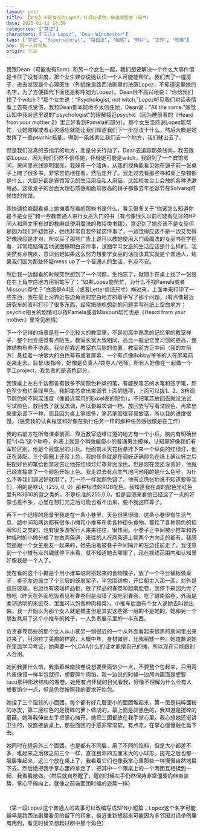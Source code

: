 ```yaml
---
layout: post
title: 【梦记】不是女巫的Lopez，红绿灯调色，做越南脍卷（碎片）
date: 2025-01-12 14:59
categories: ["梦记"]
characters: ["Ella Lopez", "Dean Winchester"]
tags: ["梦记", "Supernatural", "路西法", "触感", "碎片", "工作", "改编"]
pov: 第一人称视角
origin: 个站
---
```


我跟Dean（可能也有Sam）和另一个女生一起，我们想要解决一个什么大事件但是卡住了没有进度，那个女生建议说她认识一个人可能能帮忙。我们去了一幢房子，进去发现是个心理医生（外貌像是路西法剧里的法医Lopez，不知道这里她的名字，为了方便指代下面还是称呼她为Lopez）。Dean很不高兴地说：“你给我们找了个witch？”那个女生说：“Psychologist, not witch,”Lopez听见我们对话表情看上去有点受伤，我和Dean都本能地不太信任她，Dean说：“All the same.”感觉认知中我对这里说的“psychologist”的理解接近psychic（因为睡前看的《Heard from your mother 2》里正好看到Pamela的部分）。那个女生坚持说Lopez能帮忙，让她催眠或者心灵感应就能让我们知道我们下一步应该干什么。然后大概是她发挥了一些psychic技能，得到一条线索让我们去一个地方，我们就出去了。

但是我们没真的去指示的地方，而是分头行动了，Dean去追踪那条线索，我去跟踪Lopez，因为我们仍然不信任她，怀疑她可能是witch。我跟到了一个宾馆房间，房间里光线照明很亮，我躲在一个墙角，从我的视角能看见她在镜子前一张桌子上摊了很多书，非常苦恼地在看，然后走开了。我走过去看那些书和桌上杂物都是什么，大部分都是宾馆常见的生活用品私人用品，比如梳妆台上会放的各种洗漱用品。这张桌子的台面大理石质感和面前很高的镜子都像去年圣诞节在Solvang时候住的宾馆。

我快速检查翻看桌上她摊着在看的那些书是什么，看见很多关于“你该怎么知道你是不是女巫”和一些教普通人进行女巫入门的书（有点像很久以前可能看见过的HP同人和原文里有过的教麻瓜使用魔法的教程类书籍），意识到了她应该不是女巫但是因为我们怀疑她是，她也非常自我怀疑这件事了，一边觉得应该不是一边又觉得好像理应是才对，所以买了那些广告上说可以教她使用入门级魔法的女巫书在学在看，非常烦恼痛苦地试图搞明白这件事，试图学习女巫的生活应该是什么样的。我突然有点愧疚，意识到她如果这么努力想要学女巫的话应该其实就是个普通人，结果我们因为那些怀疑mess up了一个普通人的生活，有点不安。

然后我一边翻看的时候突然想到了一个问题，生怕忘了，就随手在桌上找了一张纸在右上角空白地方用铅笔写了：“如果Lopez能帮忙，为什么不找Pamela或者Missouri帮忙？”白纸是A4纸（或者Letter信纸尺寸）横过来，上面本来打印了一些东西，我在最上沿靠近右边角落的空白地方斜着手写了那个问题。（有点像最近研究车的资料打印了很多东西，经常把随机想到的问题手写在纸上空白地方；psychic相关的剧情可以找Pamela或者Missouri帮忙也是《Heard from your mother》里常见剧情）

下一个记得的场景是在一个比较大的教室里，不是初高中熟悉的记忆里的教室样子，整个地方感觉有点陌生。教室长宽大致相同，高比一般记忆里习惯的更高，整体结构有些不协调。我坐在靠近教室右后侧的位置，教室前方正中间（我的左前方）悬挂着一块很大的白色幕布或者屏幕，一个有点像Bobby/爷爷的人在屏幕前走来走去，监督/发指令，好像是负责人/领导人/老师。所有人好像在一起做一个手工project，我负责的是调色部分。

我课桌上左右手边都各有很多不同颜色种类的笔，有能换笔芯的水笔和签字笔，颜色至少有红黄绿黑色。我把笔芯拿出来调节上面的选项，上面可以拨1、2、3档调节颜色的不同深浅度（像最近常用的Excel表的配色）。不把笔芯放回去就没法试写试颜色，放回去了就没法调，所以要每次调一档、放回去写写看试颜色、再拿出来重新调下一种，而且因为桌上笔很多，笔芯笔管很容易放错，所以我的进度很慢。（感觉我的认真程度和好像在执行任务一样的那种任务感很像是在工作）

我的右前方在所有课桌前面、靠近教室边缘过道的地方有一个小兵。脑内有明确出现“小兵”这个称呼，外表上就是个稍微偏瘦小的普通男生模样，认知里好像我们有军阶区别，他是个最底层的小兵。他面前从天花板悬挂下来一个纵向的红绿灯，他正在装配，三个圆圈上还没上色，我的任务就是在调好正确颜色在纸上确认好之后把配好色的笔给他拿过去让他在红绿灯灯罩背面涂色。但是现在我还没调好，他就已经直接拿了一个颜色开始上色。我走过去有点生气地问他用的是什么色号，为什么不等我们调试好就用了，万一不一样就颜色错了。他有点慌张地说不知道要等我们，用的是默认（255, 0, 0）那种标准的RGB配色。我知道我在调的配色里红色里有RGB10的蓝之类的，不是标准的255,0,0，但是目测来看他已经涂了一点的好像也差不多，心里在想打光之后可能也看不出来，要不就这样算了。

再下一个记得的场景里我走在一条小巷里，天色很黑很暗，这条小巷很有生活气息，路中间和两边都有很多小摊和小推车在卖各种街头食物，都挂了各种颜色的招牌和灯之类的，也有很多游客行人来来往往，很热闹。小巷子正中间被小推车和各种临时的小摊分成了左右两条道，来往的人在两条道上朝两个方向走的都有。我感觉是跟一个女生朋友一起来的，她先沿着被巷子中间隔开的左边往前走了，我注意到一个小摊有点兴趣就停下来看，就不知道她去哪里了，现在视线范围内和认知里好像我是一个人了。

我在看的这个小摊是个用小推车临时搭起来的食物铺子，放了一个平台横板做桌子，桌子左边缘立了个三层的笼屉架子，半包围结构，开口朝主人那一面，对外是弧形玻璃。右边也有玻璃样品柜，放了样品的春卷和越南脍卷，我停下来因为馋了想吃（昨天在外面吃饭看见有春卷但是点错了没吃到春卷，吃了越南脍卷，外面是柔韧透明的米纸卷，里面可以包各种肉和菜）。小推车后面有个女人说她去叫她出来。我一开始以为那个女人就是摊主但是其实这些第一层的不是她的，她和另一个朋友共用了这个小推车的摊子，一人负责展示里的一半东西。

负责春卷那些的那个女人从小巷另一侧很近的一个从外面看起来很黑的房间里出来过来了，目测拉丁美裔的样貌，大概中年，身材微胖，比我稍矮一些。她道歉说她在里面学习考证，她需要一个LCAA什么的证才能摆自己的摊，所以现在只能跟别人合用。

她问我要什么馅，我指着越南脍卷说想要里面馅少一点，不要整个包起来，只用两片皮像馍一样半包就行，想要碎牛肉馅。我一边说的时候一边颅内画面是想要taco那种形状结构的春卷。她用有点怀疑的目光看我，好像不理解为什么会有人想要馅少一点，但是仍然按照我的要求开始包。

她捏了三个湿软的小面团，每个都有好几层更小的面团堆起来，第一层是纯粹面粉的冰皮，第二层红色的是搅碎的萝卜做成的，最上面是灰黑色的，我知道是搅碎的蘑菇。她叫我伸出左手把掌心摊开，她把三团都放在我手掌心里。我心想她还挺讲卫生的，没直接放桌上。那些面团的手感非常湿软，有点凉，在掌心慢慢融化扁下去。

她同时在搓另外三个面团，也是都有不同层，用了不同的馅料，但是大小都差不多，堆起来之后跟之前三个一样，直径目测四五厘米大的小球形。搓完之后也都一层层堆起来，这三个放在桌上了，我看着它们也像我掌心里那些一样慢慢自然地扁下去。然后她把我手掌心里的拿走了，把其中一个跟桌上的一个两团互相揉到一起，我看着她做。（然后就自然醒了，醒的时候左手仍然保持非常僵硬的伸直姿势，掌心平摊向上，就像之前端面团时候的姿势一样）

<br>

（第一段Lopez这个普通人的故事可以改编写成SPN小短篇；Lopez这个名字可能最早是路西法剧里看见的留下的印象，最近重新想起来可能因为多邻国对话举例里有用到，看见时候又想起过剧中那个角色）

